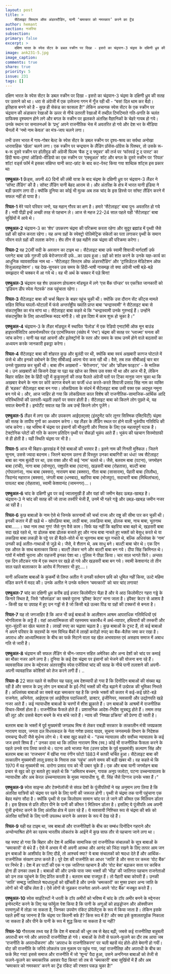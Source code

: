 ```yaml
---
layout: post
title: >
    सैटेलाइट सिस्टम ऑफ अंडरस्टैंडिंग, यानी ‘चमत्कार को नमस्कार’ करने का ट्रेंड   
author: hemant
section: नजरिया
subsection:
primary: false
excerpt: >
    दक्षिण भारत के स्पेस सेंटर के डबल स्क्रीन पर दिखा - इसरो का चंद्रयान-3 चंद्रमा के दक्षिणी ध्रुव की सतह पर उतरने को था। धरा से अंग्रेजी में एक उत्तेजना गगन में गूँज रही थी - “बस! दिल थाम कर बैठो। इतिहास बनने को है - कुछ ही सेकंड का फासला है!”
image: ank231-5.jpg
image_caption: 
comments: true
share: true
priority: 5
issue: 231
tags: []
---
```


दक्षिण भारत के स्पेस सेंटर के डबल स्क्रीन पर दिखा - इसरो का चंद्रयान-3 चंद्रमा के दक्षिणी ध्रुव की सतह पर उतरने को था। धरा से अंग्रेजी में एक उत्तेजना गगन में गूँज रही थी - “बस! दिल थाम कर बैठो। इतिहास बनने को है - कुछ ही सेकंड का फासला है!” लेकिन अचानक स्पेस सेंटर के एक स्क्रीन पर चंद्रयान की अंडाकार रेखाओं के ऊपर से नीचे उतरती रेखाओं में तब्दील टिमटिमाते गति-प्रगति के चलंत ग्राफिक्स दृश्यमान होने लगे और बगल के स्क्रीन पर झलकते अंतरिक्ष वैज्ञानिकों के चेहरे गायब हो गये। उनके स्थान पर सनातनधर्म के ‘प्रभु’ अपने राजनीतिक भेस में अवतरित हो गये और देश भर के मीडिया चैनलों में ‘नमो नाम केवल’ का मंत्र-जाप चलने लगा।  

तभी उत्तर भारत में गाय-गोबर बेल्ट के स्पेस सेंटर के डबल स्क्रीन पर दृश्य-श्रव्य का सर्वथा अनोखा धारावाहिक ‘खेला’ चलने लगा। एक स्क्रीन पर चन्द्रयान के लैंडिंग प्रॉसेस-प्रॉग्रेस के पिक्चर, तो उसके रू-ब-रू दूसरे स्क्रीन पर हॉलीवुड की अंग्रेजी फिल्म ‘बैक टू द फ्यूचर’ की तर्ज पर ‘फॉरवर्ड टू द पास्ट’ का हिंदी श्रव्य-दृश्य! ऑडियो-वीडियो का एक स्क्रीन पर ‘एक्चुअल’ शॉट और बगल के दूसरे स्क्रीन पर ‘रियल’ शॉट! वर्ड्स फॉर्म में इसका संक्षिप्त यानी काट-छांट के बाद कट-पेस्ट किया गया शाब्दिक शॉट्स इस प्रकार थाः

**एक्चुअल-1** फ्रेंड्स, अपनी 40 दिनों की लंबी यात्रा के बाद चंद्रमा के दक्षिणी ध्रुव पर चंद्रयान-3 लैंडर ने ‘सॉफ्ट लैंडिंग’ की है। सॉफ्ट लैंडिंग यानी बेहद आराम से। और अंतरिक्ष के क्षेत्र में भारत यानी इंडिया ने बड़ी छलांग लगा दी। क्योंकि दुनिया का कोई भी मुल्क अब तक चांद के इस हिस्से पर सॉफ्ट लैंडिंग करने में सफल नहीं हो पाया है।

**रियल-1** मेरे प्यारे परिवार जनो, यह महान् गौरव का क्षण है। हमारे ‘सैटेलाइट’ बाबा पुनः अवतरित हो गये हैं। नयी पीढ़ी इन्हें अच्छी तरह से पहचान ले। आज से महज 22-24 साल पहले यही ‘सैटेलाइट’ बाबा सुर्खियों में आये थे।

**एक्चुअल-2** चंद्रयान-3 का ‘शेप’ उपकरण चंद्रमा की परिक्रमा करता रहेगा और सुदूर ब्रह्मांड में पृथ्वी जैसे ग्रहों की खोज करता रहेगा। यह अन्य ग्रहों के स्पेक्ट्रो पोलिमेट्रिक संकेतों का पता लगाकर पृथ्वी के समान जीवन वाले ग्रहों की तलाश करेगा। शेप तीन से छह महीने तक चंद्रमा की परिक्रमा करेगा।

**रियल-2** वह 20वीं सदी के अवसान का टाइम था। सैटेलाइट बाबा उर्फ स्वामी शिवाजी मार्गदर्शी उर्फ प्लानेट बाबा उर्फ गुरुजी उर्फ बेरोजगारजी उर्फ...का उदय हुआ। ग्रहों को शांत करने के उनके यज्ञ-कार्य का आधुनिक व्यावसायिक नाम था - ‘सैटेलाइट सिस्टम ऑफ अंडरस्टैंडिंग’ और ‘ट्रांसिडेंटल मेडिटेशन ऑफ विजुअलाइजेशन’। यह देख-सुनकर उस समय के हिंदी-भाषी नासमझ तो क्या अंग्रेजी भाषी बड़े-बड़े समझदार भी चक्कर में आ गये थे। वह भी अर्थ के चक्कर में पड़े बिना!

**एक्चुअल-3** चंद्रयान यह शेप उपकरण प्रोपल्शन मॉड्यूल में लगे ‘एस बैंक पॉन्डर’ पर एकत्रित जानकारी को ‘इंडियन डीप स्पेस नेटवर्क’ तक पहुंचाता रहेगा।

**रियल-3** सैटेलाइट बाबा की चर्चा बिहार के बाहर पहुंच चुकी थी। क्योंकि उस दौरान सेंट कीट्स मामले सहित विभिन्न घपलों-घोटालों में फंसे अन्तर्राष्ट्रीय ख्याति प्राप्त बाबा ‘चन्द्रास्वामी’ ने सैटेलाइट बाबा से संकटमुक्ति का मंत्र मांगा था। सैटेलाइट बाबा कहते थे कि “चन्द्रास्वामी उनके गुरुभाई हैं। उन्होंने संकटमुक्ति के लिए आध्यात्मिक मदद मांगी है। सो इस दिशा में काम शुरू हो चुका है।”

**एक्चुअल-4** चंद्रयान-3 के लैंडर मॉड्यूल में स्थापित ‘पेलोड’ में एक रेडियो एनाटॉमी ऑफ मून बाउंड हाइपरसेंसिटिव आयनोस्फीयर एंड एटमॉस्फियर (संक्षेप में ‘रंभा’) चंद्रमा की सतह पर ‘प्लाज्मा’ घनत्व की जांच करेगा। यानी यह वहां आयनों और इलेक्ट्रॉनों के स्तर और समय के साथ उनमें होने वाले बदलावों का अध्ययन करके जानकारी इकट्ठा करेगा।

**रियल-4** सैटेलाइट बाबा की शोहरत कुछ और बुलंदी पर थी, क्योंकि बाबा स्वयं अखबारी कागज घोटाले में फंसे थे और इनको दबोचने के लिए सीबीआई अपना घेरा कस रही थी। वैसे, तब तक सीबीआई चार बार उनसे पूछताछ कर चुकी थी। बाबा तीन अखबारों - ‘बेरोजगार’, ‘पंच’ और ‘फ्रीडम फाइटर’ - के मालिक थे। उन अखबारों को किसने देखा या पढ़ा यह खोज का विषय उस वक्त भी था और आज भी है, लेकिन बिहार सहित देश के हिंदी पट्टी में कुकुरमुत्तों की तरह फैलते अंग्रेजी पतों पर टिका मानुस जान चुका था कि अखबार बेचने के नाम पर कोरे कागज बेचने का फर्जी धंधा करते-करते शिवाजी प्रसाद सिंह नाम का व्यक्ति ही ‘बड़का’ सैटेलाइट बाबा बन गया। लोकप्रियता के संदर्भ में सैटेलाइट बाबा उसी वक्त एक अद्भुत नमूना बन गये थे। और, आज जाहिर हो गया कि लोकप्रियता काल विशेष की राजनीतिक-सामाजिक-आर्थिक आदि परिस्थितियों की उतरती-चढ़ती लहरों पर सवार होती है। सैटेलाइट बाबा को कितने लोग पूछते थे, यह सवाल बेमानी है। इम्पोर्टेंट सवाल यह कि अब उन्हें कितने लोग पूजेंगे।

**एक्चुअल-5** लैंडर में लगा एक और उपकरण आईएलएसए (इंस्ट्रुमेंट फॉर लूनर सिस्मिक एक्टिविटी) चंद्रमा की सतह के तापीय गुणों का अध्ययन करेगा। यह लैंडर के लैंडिंग स्थल पर होने वाली भूकंपीय गतिविधि की जांच करेगा। यह भविष्य में चंद्रमा पर इंसानों की मौजूदगी और निवास के लिए एक महत्वपूर्ण घटक है। टेक्टोनिक प्लेटों की गति के कारण प्रतिदिन पृथ्वी पर सैकड़ों भूकंप आते हैं। भूकंप की पहचान सिस्मोग्राफी से ही होती है। यही स्थिति चंद्रमा पर भी है।

**रियल-5** आज भी बिहार-झारखंड में ऐसे बाबाओं की भरमार है। इतने नाम की गिनती मुश्किल। जितने सुनाम, उससे ज्यादा बदनाम। जितने बदनाम उतना ही विस्तुत उनका बाबागिरी का धंधा! जब सैटेलाइट बाबा का नाम बुलंदी पर था, उस वक्त और भी कई ‘नाम’ चलते थे। जैसे, बलराम बाबा (पटना), जगमोहन बाबा (रांची), नागा बाबा (सोनपुर), पशुपति बाबा (पटना), खड़सरी बाबा (रोहतास), बाल्टी बाबा (गोपालगंज), नाथ बाबा (बक्सर), नारायण बाबा (बक्सर), गीता बाबा (सासाराम), पेंहारी बाबा (तिलौथ), त्रिदानंद महाराज (बक्सर), जंगली बाबा (धनबाद), बहरिया बाबा (भोजपुर), सदाचारी बाबा (मिथिलांचल), पायलट बाबा (रोहतास), स्वामी केशवानंद (जामनगर)...।

**एक्चुअल-6** चांद के दक्षिणी ध्रुव पर कई ज्वालामुखी हैं और यहां की जमीन बेहद ऊबड़-खाबड़ है। चंद्रयान-3 ने चांद की सतह की जो ताजा तस्वीरें भेजी हैं, उनमें भी गहरे गड्ढे और उबड़-खाबड़ जमीन नजर आ रही है।

**रियल-6** कुछ बाबाओं के नाम ऐसे थे जिनके कारनामों की चर्चा राज्य और राष्ट्र की सीमा पार कर चुकी थी। इनकी कतार में ही खड़े थे - खोपड़िया बाबा, लाठी बाबा, लकड़िया बाबा, ढोलक बाबा, नाच बाबा, भूतनाथ बाबा......। यथा नाम तथा गुण! जैसे गुण वैसे काम। सिर्फ यह नहीं कि बहरिया बाबा बहरे थे, खड़सरी बाबा सदा खड़े रहते थे, या ढोलक बाबा ढोलक बजाते हुए और नाच बाबा नाचते हुए भक्तों को बेसुध् करते थे या लकड़िया बाबा लकड़ी के पट्टे पर ही बैठते-सोते थे या भूतनाथ बाबा भूत नचाते थे, बल्कि अधिसंख्य के ‘नाम’ उनकी कई अतीत-गाथाओं से जुड़े थे। जैसे, वे शैतान थे, अब साधु बने। बाल्टी बाबा चोर थे। एक दिन एक औरत के साथ बलात्कार किया। बाल्टी लेकर भागे और बाल्टी बाबा बन गये। दीपा सिंह क्रिमिनल थे। गांवों में मवेशी चुराना और राहजनी इनका पेशा था। पुलिस ने पीछा किया। चार साल भागते फिरे। अन्ततः एक दिन लौटकर गांव में एक स्थान पर खड़े हो गये और खड़सरी बाबा बन गये। स्वामी केशवानंद तो तीन साल पहले बालात्कार के आरोप में गिरफ्तार भी हुए....।

यानी अधिकांश बाबाओं के कुकर्मो से लिप्त अतीत ने उनकी वर्तमान छवि को धूमिल नहीं किया, उल्टे महिमा मंडित करने में मदद की। उनके अतीत ने उनके वर्तमान ‘चमत्कारों’ को चार चांद लगाया!

**एक्चुअल-7** चांद का दक्षिणी ध्रुव करीब ढाई हजार किलोमीटर चैड़ा है और ये आठ किलोमीटर गहरा गड्ढे के किनारे स्थित है, जिसे ‘सौरमंडल’ का सबसे पुराना ‘इंपैक्ट क्रेटर’ माना जाता है। इंपैक्ट क्रेटर से आशय है - किसी ग्रह या उपग्रह में हुए उन गड्ढों से है जो किसी बड़े उल्का पिंड या ग्रहों की टक्करों से बनता है।

**रियल-7** यह तो जगजाहिर है कि आज भी कई बाबाओं के आलीशान आश्रम आपराधिक गतिविधियों एवं भोगविलास के अड्डे हैं। वहां आध्यात्मिकता की रहस्यमय चकाचैंध में अर्थ-व्यापार, हथियारों की तस्करी और सुरा-सुंदरी का खेल चलता है। लाखों रुपए का चढ़ावा चढ़ता है। कुछ बाबाओं के ट्रस्ट हैं, तो कई बाबाओं ने अपने परिवार के सदस्यों के नाम विभिन्न बैंकों में लाखों करोड़ों रुपए का बैंक-बैलेंस जमा कर रखा है। अपराध और आध्यात्मिकता के बीच का फर्क मिटाने वाला यह खेल अभावग्रस्त एवं असहाय समाज में अबाध गति से जारी है।

**एक्चुअल-8** चंद्रयान की सफल लैंडिंग से चीन-जापान सहित अमेरिका और अन्य देशों को चांद पर कमाई का मौका नजर आने लगा है। दुनिया के कई देश चंद्रमा पर इंसानों को भेजने की योजना बना रहे हैं।  व्यावसायिक लाभ के मद्देनजर अंतरराष्ट्रीय स्पेस एजेंसियां चांद की सतह के नीचे पानी तलाशने की अपनी-अपनी व्यावहारिक कोशिशों को तेज करने लगी हैं।  ..

**रियल-8** 22 साल पहले से क्लीयर यह पहलू अब देशव्यापी हो गया है कि दिनोंदिन बाबाओं की संख्या बढ़ रही है और समाज के प्रभु लोग उन बाबाओं के इर्द-गिर्द भक्तों की भीड़ बढ़ाने में उत्प्रेरक की भूमिका निभाते हैं। अधिसंख्य बाबाओं का सबसे बड़ा चमत्कार यह है कि उनके भक्तों की कतार में कई-कई छोटे-बड़े राजनेता, अभिनेता, आईएएस एवं आईपीएस पदाधिकारी, डाक्टर, इंजीनियर, व्यवसायी और उद्योगपति खड़े नजर आते हैं। कई न्यायाधीश बाबाओं के चरणों में शीश झुकाते हैं। उन बाबाओं के आश्रमों में राजनीतिक विचार-विमर्श होता है। राजनीतिक फैसले होते हैं। प्रशासनिक आदेश-निर्देश सूत्रबद्ध होते हैं। तमाम तरह की लूट और उससे बेदाग बचने के मंत्र बांचे जाते हैं। न्याय की ‘निष्पक्ष प्रक्रिया’ की प्रेरणा दी जाती है।

बलराम बाबा के भक्तों में पूर्व मुख्यमंत्री जगन्नाथ मिश्र से लेकर राबड़ी सरकार के तत्कालीन मंत्री जयप्रकाश नारायण यादव, जनता दल विधयकदल के नेता गणेश प्रसाद यादव, सूचना जनसम्पर्क विभाग के निदेशक रामचन्द्र चैधरी जैसे मूर्धन्य लोग थे। ये बाबा खुद कहते थे - “उच्च न्यायालय और सर्वोच्य न्यायालय के कई जज हमारे शिष्य हैं।” उनका दावा था कि ललित नारायण मिश्र (स्व.) कोई भी राजनीतिक फैसला करने के पहले उनसे राय लिया करते थे। पटना आये भाजपा नेता (उत्तर प्रदेश के पूर्व मुख्यमंत्री) कल्याण सिंह और बलराम बाबा का ‘राजभवन’ में खींचा गया रंगीन फोटो 1883 में काफी चर्चित हुआ। सैटेलाइट बाबा की तत्कालीन मुख्यमंत्राी लालू प्रसाद के निवास तक ‘पहुंच’ अपने समय की बड़ी खबर थी। वह कहते थे कि 1970 में वह मुख्यमंत्री स्व. दारोगा प्रसाद राय को भी उबार चुके हैं। एक और बाबा यानी जगमोहन बाबा प्रचार से खुद को दूर बताते हुए कहते थे कि “अमिताभ बच्चन, गायक अनूप जलोटा, पटना उच्चन्यायालय के न्यायाधीश और अब केरल उच्चन्यायालय के मुख्य न्यायाधीश यू. वी. सिंह जैसे दिग्गज उनके भक्त हैं।”

**एक्चुअल-9** स्पेस साइन्स और टेक्नोलॉजी से संपन्न देशों के पूंजीपतियों ने यह अनुमान लगा लिया है कि अंतरिक्ष यात्रियों को चंद्रमा पर रहने के लिए पानी की जरूरत होगी। पृथ्वी से चंद्रमा तक पानी पहुंचाना एक बेहद महंगा सौदा है। क्योंकि पृथ्वी से एक किलोग्राम सामान चांद पर ले जाने की कीमत एक मिलियन डॉलर है। इस हिसाब से प्रति लीटर पीने के पानी की कीमत 1 मिलियन डॉलर है। इसलिए ये पूंजीपति अब अपनी पूंजी इन्वेस्ट करने के लिए अंतरिक्ष क्षेत्र में उतर रहे हैं।  ये व्यवसायी निश्चित रूप से चंद्रमा की बर्फ को अंतरिक्ष यात्रियों के लिए पानी उपलब्ध कराने के अवसर के रूप में देख रहे हैं।

**रियल-9** यही वह टाइम था, जब बाबाओं और राजनीतिज्ञों के बीच का सम्बंध दिनोंदिन गहराने और अन्योन्याश्रित होने का रहस्य भारतीय लोकतंत्र के आईने में कुछ साफ तौर से पहचाना जाने लगा था।

यह स्पष्ट हो गया कि बिहार और देश में आर्थिक सामाजिक एवं राजनीतिक संचालकों के सूत्र बाबाओं के ‘चमत्कारों’ से बंधे हैं। ऐसे में अभाव में भी अपनी आस्था और आनंद को जिंदा रखने के लिए तत्पर आम जन इन बाबाओं के आशीर्वाद के लिए दौडें, तो आश्चर्य क्या? ये बाबा संचालकों को श्रदधा देते हैं और आर्थिक-राजनीतिक संरक्षण प्राप्त करते हैं। पूरे देश की राजनीति का आधर ‘जाति’ है और सत्ता पर कब्जा ‘वोट बैंक’ पर निर्भर है। देश में हर पार्टी की एक न एक जातिगत पहचान है और ‘वोट बेस’ बढ़ाकर सत्ता पर काबिज होना ही उनका लक्ष्य है। बाबाओं की और उनके पास जमा भक्तों की ‘भीड़’ की जातिगत पहचान राजनेताओं को उन तक पहुंचने के लिए प्रेरित करती है। बलराम बाबा राजपूत हैं। तो पैहारी बाबा कोयरी हैं। उनकी ‘जाति’ सम्बद्ध जातिवाले श्रदधालुओं को खींचती है और उनके ‘चमत्कारों’ का मुफ्त प्रचार अन्य जाति के लोगों को भी खींच लेता है। ऐसे लोगों से जुड़कर राजनेता अपने-अपने ‘वोट बैंक’ मजबूत करते हैं।

**एक्चुअल-10** स्पेस साइंटिस्टों ने धरती के टॉप अमीरों को भविष्य में चांद के टॉप अमीर बनने के मद्देनजर इन्वेस्टमेंट करने के लिए यह फॉर्मूला पेश किया है कि पानी के अणुओं को हाइड्रोजन और ऑक्सीजन परमाणुओं में तोड़ा जा सकता है, जिनका उपयोग रॉकेट प्रोपेलेंट्स के रूप में किया जाता है। लेकिन इसके पहले हमीं यह जानना है कि चंद्रमा पर कितनी बर्फ है? किस रूप में है? और क्या इसे कुशलतापूर्वक निकाला जा सकता है और पीने के पानी के रूप में शुद्ध किया जा सकता है या नहीं?

**रियल-10** गौरतलब तथ्य यह है कि देश में बाबाओं की धूम तब से बेहद बढ़ी, जबसे कई राजनीतिज्ञ बाहुबली अपराधी बन गये और अपराधी राजनीतिज्ञ हो गये। बाबाओं के तेजी से फलने-फूलने का दौर तब आया जब ‘राजनीति के अपराधीकरण’ और ‘अपराध के राजनीतिकरण’ पर चली बहसें मंद होते-होते बेमानी हो गयीं। वोट की राजनीति के जरिये लोकतंत्र उस मुकाम पर पहुंच गया, जहां राजनीतिज्ञ और अपराधी के बीच का फर्क मिट गया! इससे समाज और राजनीति में जो ‘शून्य’ पैदा हुआ, उसने अनगिनत बाबाओं को तेजी से फलने-फूलने का चमत्कारिक अवसर पैदा किया! सो तब से ‘चमत्कारी’ बाबा सुर्खियों में हैं और अब ‘चमत्कार को नमस्कार’ करने का ट्रेंड रॉकेट की रफ्तार पकड़ चुका है!”